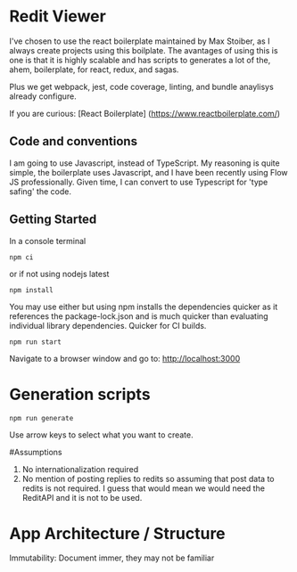 # Redit Viewer

I've chosen to use the react boilerplate maintained by Max Stoiber,  as I always create projects using this boilplate. The avantages of using this is one is that it is highly scalable and has scripts to generates a lot of the, ahem,  boilerplate, for react, redux, and sagas.

Plus we get webpack, jest, code coverage, linting, and bundle anaylisys already configure.

If you are curious:  [React Boilerplate] (https://www.reactboilerplate.com/)

## Code and conventions
I am going to use Javascript,  instead of TypeScript.  My reasoning is quite simple, the boilerplate uses Javascript, and I have been recently using Flow JS professionally.  Given time, I can convert to use Typescript for 'type safing' the code.

## Getting Started

In a console terminal

```console
npm ci
```

or if not using nodejs latest

```console
npm install
```

You may use either but using npm installs the dependencies quicker as it references the package-lock.json and is much quicker than evaluating individual library dependencies. Quicker for CI builds.

```console
npm run start
```

Navigate to a browser window and go to:
[http://localhost:3000](http://localhost:3000)


# Generation scripts
```console
npm run generate
```
Use arrow keys to select what you want to create.

#Assumptions
1. No internationalization required
2. No mention of posting replies to redits so assuming that post data to redits is not required.  I guess that would mean we would need the ReditAPI and it is not to be used.


# App Architecture / Structure

Immutability:  Document immer,  they may not be familiar
